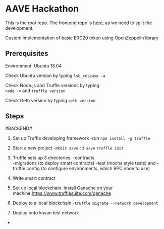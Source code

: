 # AAVE Hackathon

This is the root repo.
The frontend repo is [here](https://github.com/jordicasesnoves/AAVE_Hackaton_frontend), as we need to split the development.



Custom implementation of basic ERC20 token using OpenZeppelin library

## Prerequisites ##
Environment: Ubuntu 18.04

Check Ubuntu version by typing
`lsb_release -a`

Check Node.js and Truffle versions  by typing  
`node -v` and  `truffle version`

Check Geth version by typing
`geth version`




## Steps ##

#BACKEND#

1. Set up Truffle developing framework 
  -run `npm install -g truffle`
  
2. Start a new project
  -`mkdir aave`
   `cd aave`
   `truffle init`
   
3. Truffle sets up 3 directories:
   -contracts  
   -migrations (to deploy smart contracts)
   -test (mocha style tests)
   and
   -truffle.config (to configure environments, which RPC node to use)
 
 4. Write smart contract
   
 5. Set up local blockchain. Install Ganache on your machine.https://www.trufflesuite.com/ganache
 
 6. Deploy to a local blockchain
   -`truffle migrate --network development`
   
 7. Deploy onto kovan test network
   -
   





